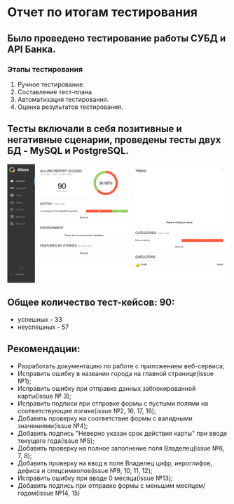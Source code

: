 # Отчет по итогам тестирования
## Было проведено тестирование работы СУБД и API Банка.
### Этапы тестирования
1. Ручное тестирование.
2. Составление тест-плана.
3. Автоматизация тестирования.
4. Оценка результатов тестирования.
## Тесты включали в себя позитивные и негативные сценарии, проведены тесты двух БД - MySQL и PostgreSQL.
![AllureReport.jpg](AllureReport.jpg)
## Общее количество тест-кейсов: 90:
- успешных - 33
- неуспешных - 57
## Рекомендации:
- Разработать документацию по работе с приложением веб-сервиса;
- Исправить ошибку в названии города на главной странице(issue №1);
- Исправить ошибку при отправке данных заблокированной карты(issue № 3);
- Исправить подписи при отправке формы с пустыми полями на соответствующие логике(issue №2, 16, 17, 18);
- Добавить проверку на соответствие формы с валидными значениями(issue №4);
- Добавить подпись "Неверно указан срок действия карты" при вводе текущего года(issue №5);
- Добавить проверку на полное заполнение поля Владелец(issue №6, 7, 8);
- Добавить проверку на ввод в поле Владелец цифр, иероглифов, дефиса и спецсимволов(issue №9, 10, 11, 12);
- Исправить ошибку при вводе 0 месяца(issue №13);
- Добавить подпись при отправке формы с меньшим месяцем/годом(issue №14, 15)

